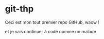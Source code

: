 # git-thp

Ceci est mon tout premier repo GitHub, waow !

et je vais continuer à code comme un malade